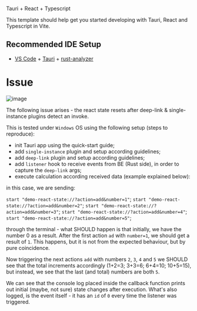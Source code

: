 Tauri + React + Typescript

This template should help get you started developing with Tauri, React and Typescript in Vite.

## Recommended IDE Setup

- [VS Code](https://code.visualstudio.com/) + [Tauri](https://marketplace.visualstudio.com/items?itemName=tauri-apps.tauri-vscode) + [rust-analyzer](https://marketplace.visualstudio.com/items?itemName=rust-lang.rust-analyzer)


# Issue
![image](https://github.com/user-attachments/assets/5893789d-055a-4d7a-83ba-ed2b540502de)


The following issue arises - the react state resets after deep-link & single-instance plugins detect an invoke.

This is tested under `Windows` OS using the following setup (steps to reproduce):

- init Tauri app using the quick-start guide;
- add `single-instance` plugin and setup according guidelines;
- add `deep-link` plugin and setup according guidelines;
- add `listener` hook to receive events from BE (Rust side), in order to capture the `deep-link` args;
- execute calculation according received data (example explained below):


in this case, we are sending:

`start "demo-react-state://?action=add&number=1"`;
`start "demo-react-state://?action=add&number=2"`;
`start "demo-react-state://?action=add&number=3"`;
`start "demo-react-state://?action=add&number=4"`;
`start "demo-react-state://?action=add&number=5"`;

through the terminal - what SHOULD happen is that initially, we have the number 0 as a result. 
After the first action `ad` with `number=1`, we should get a result of `1`. This happens, but it is not from the expected behaviour, but by pure coincidence. 

Now triggering the next actions `add` with numbers `2`, `3`, `4` and `5` we SHOULD see that the total increments accordingly (1+2=3; 3+3=6; 6+4=10; 10+5=15), but instead, we see that the last (and total) numbers are both `5`.

We can see that the console log placed inside the callback function prints out initial (maybe, not sure) state changes after execution. What's also logged, is the event itself - it has an `id` of `0` every time the listener was triggered.
